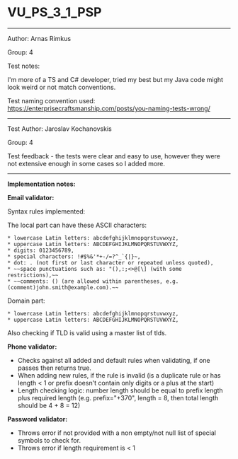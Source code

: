 # VU_PS_3_1_PSP

---
Author: Arnas Rimkus

Group: 4 

Test notes:

I'm more of a TS and C# developer, tried my best but my Java code might look weird or not match conventions.

Test naming convention used: https://enterprisecraftsmanship.com/posts/you-naming-tests-wrong/

---

Test Author: Jaroslav Kochanovskis

Group: 4 

Test feedback - the tests were clear and easy to use, however they were not extensive enough in some cases so I added more.

---

**Implementation notes:**


**Email validator:**

Syntax rules implemented:

The local part can have these ASCII characters:

    * lowercase Latin letters: abcdefghijklmnopqrstuvwxyz,
    * uppercase Latin letters: ABCDEFGHIJKLMNOPQRSTUVWXYZ,
    * digits: 0123456789,
    * special characters: !#$%&'*+-/=?^_`{|}~,
    * dot: . (not first or last character or repeated unless quoted),
    * ~~space punctuations such as: "(),:;<>@[\] (with some restrictions),~~
    * ~~comments: () (are allowed within parentheses, e.g. (comment)john.smith@example.com).~~

Domain part:

    * lowercase Latin letters: abcdefghijklmnopqrstuvwxyz,
    * uppercase Latin letters: ABCDEFGHIJKLMNOPQRSTUVWXYZ,
    
Also checking if TLD is valid using a master list of tlds.


**Phone validator:**

* Checks against all added and default rules when validating, if one passes then returns true.
* When adding new rules, if the rule is invalid (is a duplicate rule or has length < 1 or prefix doesn't contain only digits or a plus at the start)
* Length checking logic: number length should be equal to prefix length plus required length (e.g. prefix="+370", length = 8, then total length should be 4 + 8 = 12)


**Password validator:**

* Throws error if not provided with a non empty/not null list of special symbols to check for.
* Throws error if length requirement is < 1
